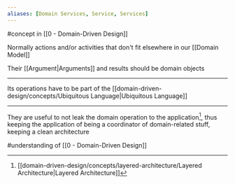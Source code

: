```yaml
---
aliases: [Domain Services, Service, Services]
---
```


#concept in [[0 - Domain-Driven Design]]

Normally actions and/or activities that don't fit elsewhere in our [[Domain Model]]

Their [[Argument|Arguments]] and results should be domain objects

---

Its operations have to be part of the [[domain-driven-design/concepts/Ubiquitous Language|Ubiquitous Language]]

---

They are useful to not leak the domain operation to the application[^1], thus keeping the application of being a coordinator of domain-related stuff, keeping a clean architecture

[^1]: [[domain-driven-design/concepts/layered-architecture/Layered Architecture|Layered Architecture]]

#understanding of [[0 - Domain-Driven Design]]
